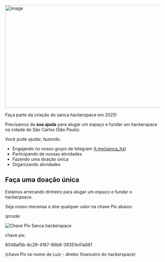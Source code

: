 <img width="548" height="334" alt="image" src="https://github.com/user-attachments/assets/27a24b6f-71f3-4760-9b42-6ddb4c79fdb6" />

Faça parte da criação do sanca hackerspace em 2025!

Precisamos da **sua ajuda** para alugar um espaço e fundar um hackerspace na cidade de São Carlos (São Paulo).

Você pode ajudar, fazendo:
- Engajando no nosso grupo de telegram ([t.me/sanca_hs](https://t.me/sanca_hs))
- Participando de nossas atividades
- Fazendo uma doação única
- Organizando atividades

## Faça uma doação única

Estamos arrecando dinheiro para alugar um espaço e fundar o hackerpsace.

Seja nosso mecenas e doe qualquer valor na chave Pix abaixo:

qrcode:

![Chave Pix Sanca hackerspace](https://github.com/user-attachments/assets/d4a0f35e-4844-4519-b478-fc0969ea16ad)

chave pix:

8048af5b-8c29-4167-86b8-39351e41a661

(chave Pix no nome de Luiz - diretor financeiro do hackerspace)

